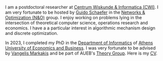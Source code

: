 I am a postdoctoral researcher at [Centrum Wiskunde & Informatica (CWI)](https://www.cwi.nl/en/). I am very  fortunate to be hosted by [Guido Schaefer](https://homepages.cwi.nl/~schaefer/) in the [Networks & Optimization (N&O)](https://www.cwi.nl/en/groups/networks-and-optimization/) group. I enjoy working on problems lying in the intersection of theoretical computer science, operations research and economics. I have a a particular interest in algorithmic mechanism design and discrete optimization.


In 2023, I completed my PhD in the [Department of Informatics](https://www.dept.aueb.gr/en/cs) of [Athens University of Economics and Business](https://www.dept.aueb.gr/en/cs). I was very fortunate to be advised by [Vangelis Markakis](http://pages.cs.aueb.gr/~markakis/) and be part of AUEB's [Theory Group](http://pages.cs.aueb.gr/othersites/TheoryGroup/index.html). Here is my [CV]().
